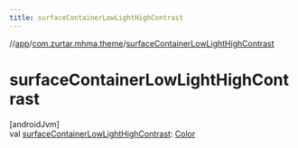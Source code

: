 ```yaml
---
title: surfaceContainerLowLightHighContrast
---
```

//[app](../../index.html)/[com.zurtar.mhma.theme](index.html)/[surfaceContainerLowLightHighContrast](surface-container-low-light-high-contrast.html)



# surfaceContainerLowLightHighContrast



[androidJvm]\
val [surfaceContainerLowLightHighContrast](surface-container-low-light-high-contrast.html): [Color](https://developer.android.com/reference/kotlin/androidx/compose/ui/graphics/Color.html)



